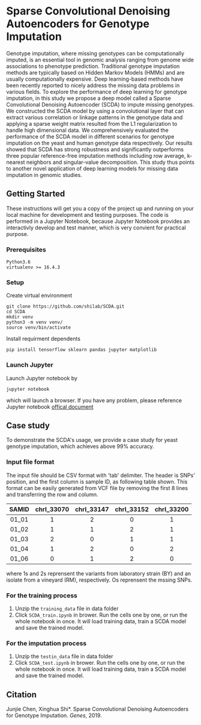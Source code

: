 # Sparse Convolutional Denoising Autoencoders for Genotype Imputation
Genotype imputation, where missing genotypes can be computationally imputed, is an essential tool in genomic analysis ranging from genome wide associations to phenotype prediction. Traditional genotype imputation methods are typically based on Hidden Markov Models (HMMs) and are usually computationally expensive. Deep learning-based methods have been recently reported to nicely address the missing data problems in various fields. To explore the performance of deep learning for genotype imputation, in this study we propose a deep model called a Sparse Convolutional Denoising Autoencoder (SCDA) to impute missing genotypes. We constructed the SCDA model by using a convolutional layer that can extract various correlation or linkage patterns in the genotype data and applying a sparse weight matrix resulted from the L1 regularization to handle high dimensional data. We comprehensively evaluated the performance of the SCDA model in different scenarios for genotype imputation on the yeast and human genotype data respectively. Our results showed that SCDA has strong robustness and significantly outperforms three popular reference-free imputation methods including row average, k-nearest neighbors and singular-value decomposition. This study thus points to another novel application of deep learning models for missing data imputation in genomic studies. 

## Getting Started
These instructions will get you a copy of the project up and running on your local machine for development and testing purposes. The code is performed in a Jupyter Notebook, because Jupyter Notebook provides an interactivly develop and test manner, which is very convient for practical purpose. 

### Prerequisites
```
Python3.6 
virtualenv >= 16.4.3
```

### Setup
Create virtual environment
```
git clone https://github.com/shilab/SCDA.git
cd SCDA
mkdir venv
python3 -m venv venv/
source venv/bin/activate
```

Install requirment dependents
```
pip install tensorflow sklearn pandas jupyter matplotlib
```

### Launch Jupyter
Launch Jupyter notebook  by 
``` 
jupyter notebook 
```
which will launch a browser. If you have any problem, please reference Jupyter notebook [offical document](https://jupyter-notebook.readthedocs.io/en/stable/)

## Case study 
To demonstrate the SCDA's usage, we provide a case study for yeast genotype imputation, which achieves above 99% accuracy.

### Input file format 
The input file should be CSV format with 'tab' delimiter. The header is SNPs' position, and the first column is sample ID, as following table shown. This format can be easily generated from VCF file by removing the first 8 lines and transferring the row and column.

| SAMID | chrI_33070 | chrI_33147 | chrI_33152 | chrI_33200 |
|:-----:|:----------:|:----------:|:----------:|:----------:|
| 01_01 |      1     |      2     |      0     |      1     |
| 01_02 |      1     |      1     |      2     |      1     |
| 01_03 |      2     |      0     |      1     |      1     |
| 01_04 |      1     |      2     |      0     |      2     |
| 01_06 |      0     |      1     |      2     |      0     |

where 1s and 2s reprensent the variants from laboratory strain (BY) and an isolate from a vineyard (RM), respectively. Os reprensent the mssing SNPs. 

### For the training process 
1. Unzip the `training_data` file in data folder 
2. Click `SCDA_train.ipynb` in brower. Run the cells one by one, or run the whole notebook in once. It will load training data, train a SCDA model and save the trained model.


### For the imputation process
1. Unzip the `testin_data` file in data folder 
2. Click `SCDA_test.ipynb` in brower. Run the cells one by one, or run the whole notebook in once. It will load training data, train a SCDA model and save the trained model.


## Citation
Junjie Chen, Xinghua Shi\*. Sparse Convolutional Denoising Autoencoders for Genotype Imputation. *Genes*, 2019.